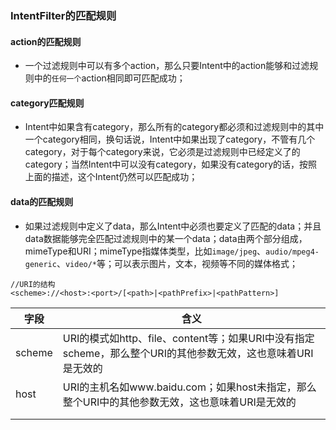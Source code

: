 ### IntentFilter的匹配规则
#### action的匹配规则
+ 一个过滤规则中可以有多个action，那么只要Intent中的action能够和过滤规则中的`任何一个`action相同即可匹配成功；
#### category匹配规则
+ Intent中如果含有category，那么所有的category都必须和过滤规则中的其中一个category相同，换句话说，Intent中如果出现了category，不管有几个category，对于每个category来说，它必须是过滤规则中已经定义了的category；当然Intent中可以没有category，如果没有category的话，按照上面的描述，这个Intent仍然可以匹配成功；
#### data的匹配规则
+ 如果过滤规则中定义了data，那么Intent中必须也要定义了匹配的data；并且data数据能够完全匹配过滤规则中的某一个data；data由两个部分组成，mimeType和URI；mimeType指媒体类型，比如`image/jpeg`、`audio/mpeg4-generic`、`video/*`等；可以表示图片，文本，视频等不同的媒体格式；
```
//URI的结构
<scheme>://<host>:<port>/[<path>|<pathPrefix>|<pathPattern>]
```
|字段|含义|
|------|------|
|scheme|URI的模式如http、file、content等；如果URI中没有指定scheme，那么整个URI的其他参数无效，这也意味着URI是无效的|
|host|URI的主机名如www.baidu.com；如果host未指定，那么整个URI中的其他参数无效，这也意味着URI是无效的|
|||
|||
